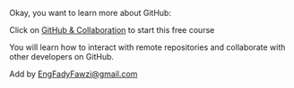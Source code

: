 Okay, you want to learn more about GitHub:

Click on [GitHub & Collaboration](https://www.udacity.com/course/github-collaboration--ud456) to start this free course

You will learn how to interact with remote repositories and collaborate with other developers on GitHub.

Add by EngFadyFawzi@gmail.com